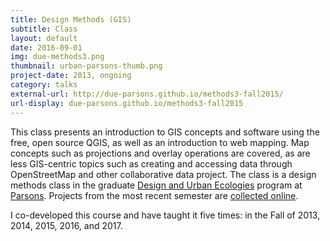```yaml
---
title: Design Methods (GIS)
subtitle: Class
layout: default
date: 2016-09-01
img: due-methods3.png
thumbnail: urban-parsons-thumb.png
project-date: 2013, ongoing
category: talks
external-url: http://due-parsons.github.io/methods3-fall2015/
url-display: due-parsons.github.io/methods3-fall2015
---
```


This class presents an introduction to GIS concepts and software using the free, open source QGIS, as well as an introduction to web mapping. Map concepts such as projections and overlay operations are covered, as are less GIS-centric topics such as creating and accessing data through OpenStreetMap and other collaborative data project. The class is a design methods class in the graduate [Design and Urban Ecologies](http://sds.parsons.edu/designurbanecologies/) program at [Parsons](http://urban.parsons.edu/). Projects from the most recent semester are [collected online](http://due-parsons.github.io/methods3-fall2015/).

I co-developed this course and have taught it five times: in the Fall of 2013, 2014, 2015, 2016, and 2017.
